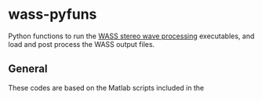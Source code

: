 # wass-pyfuns
Python functions to run the [WASS stereo wave processing](https://github.com/fbergama/wass) executables, and load and post process the WASS output files.

## General
These codes are based on the Matlab scripts included in the 
